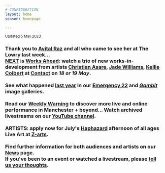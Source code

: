 ```yaml
---
# CONFIGURATION
layout: home
season: homepage

---
```

<small>Updated 5 May 2023</small>        
### Thank you to [Avital Raz](/current/2023/raz) and all who came to see her at The Lowry last week…<br>[NEXT](/current/2023) is [Works Ahead](/current/2023-worksahead): watch a trio of new works-in-development from artists [Christian Asare](/current/2023-worksahead/asare), [Jade Williams](/current/2023-worksahead/williams), [Kellie Colbert](/current/2023-worksahead/colbert) at <a href="https://contactmcr.com" target="_blank">Contact</a> on *18 or 19 May*.<br><br>See what happened [last year](/archive/2022) in our [Emergency 22](/galleries/2022-emergency) and [*Gambit*](/galleries/2022-gambit) image galleries.<br><br>Read our <a href="https://wordofwarning.posthaven.com" target="_blank">Weekly Warning</a> to discover more live and online performance in Manchester + beyond…  Watch archived livestreams on our <a href="https://youtube.com/@warnmcr" target="_blank">YouTube channel</a>.<br><br>ARTISTS: apply now for July's [Haphazard](/hab/haphazard) afternoon of all ages Live Art at <a href="https://z-arts.org" target="_blank">Z-arts</a>.<br><br>Find further information for both audiences and artists on our [News](/news) page.<br>If you've been to an event or watched a livestream, please <a href="http://bit.ly/warnmcrfeedback" target="_blank">tell us your thoughts</a>.
